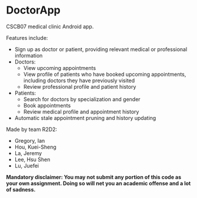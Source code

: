 # DoctorApp

CSCB07 medical clinic Android app.

Features include:

- Sign up as doctor or patient, providing relevant medical or professional information
- Doctors:
  - View upcoming appointments
  - View profile of patients who have booked upcoming appointments, including doctors they have previously visited
  - Review professional profile and patient history
- Patients:
  - Search for doctors by specialization and gender
  - Book appointments
  - Review medical profile and appointment history
- Automatic stale appointment pruning and history updating

Made by team R2D2:

- Gregory, Ian
- Hou, Kuei-Sheng
- La, Jeremy
- Lee, Hsu Shen
- Lu, Juefei

**Mandatory disclaimer: You may not submit any portion of this code as your own assignment. Doing so will net you an academic offense and a lot of sadness.**
